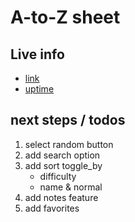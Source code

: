 # A-to-Z sheet

## Live info

- [link](https://www.atozsheet.app)
- [uptime](https://status.atozsheet.app)

## next steps / todos

1. select random button
2. add search option
3. add sort toggle_by
   - difficulty
   - name
     & normal
4. add notes feature
5. add favorites
